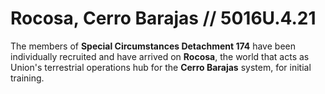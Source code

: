 # Rocosa, Cerro Barajas // 5016U.4.21
The members of **Special Circumstances Detachment 174** have been individually recruited and have arrived on **Rocosa**, the world that acts as Union's terrestrial operations hub for the **Cerro Barajas** system, for initial training.
